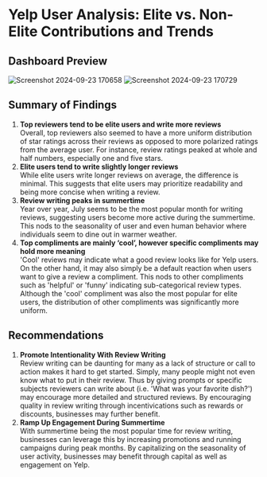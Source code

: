 # Yelp User Analysis: Elite vs. Non-Elite Contributions and Trends

## Dashboard Preview
![Screenshot 2024-09-23 170658](https://github.com/user-attachments/assets/edeee62c-e35e-4156-a60c-524f8ae3f1b0)
![Screenshot 2024-09-23 170729](https://github.com/user-attachments/assets/b251b25c-0777-4a70-a86e-bdbccdffdca4)

## Summary of Findings
1. **Top reviewers tend to be elite users and write more reviews**  
Overall, top reviewers also seemed to have a more uniform distribution of star ratings across their reviews as opposed to more polarized ratings from the average user. For instance, review ratings peaked at whole and half numbers, especially one and five stars.
2. **Elite users tend to write slightly longer reviews**  
While elite users write longer reviews on average, the difference is minimal. This suggests that elite users may prioritize readability and being more concise when writing a review.
3. **Review writing peaks in summertime**  
Year over year, July seems to be the most popular month for writing reviews, suggesting users become more active during the summertime. This nods to the seasonality of user and even human behavior where individuals seem to dine out in warmer weather.
4. **Top compliments are mainly ‘cool’, however specific compliments may hold more meaning**  
'Cool' reviews may indicate what a good review looks like for Yelp users. On the other hand, it may also simply be a default reaction when users want to give a review a compliment. This nods to other compliments such as 'helpful' or 'funny' indicating sub-categorical review types.  
Although the 'cool' compliment was also the most popular for elite users, the distribution of other compliments was significantly more uniform.

## Recommendations
1. **Promote Intentionality With Review Writing**  
Review writing can be daunting for many as a lack of structure or call to action makes it hard to get started. Simply, many people might not even know what to put in their review. Thus by giving prompts or specific subjects reviewers can write about (i.e. 'What was your favorite dish?') may encourage more detailed and structured reviews. By encouraging quality in review writing through incentivications such as rewards or discounts, businesses may further benefit.
2. **Ramp Up Engagement During Summertime**  
With summertime being the most popular time for review writing, businesses can leverage this by increasing promotions and running campaigns during peak months. By capitalizing on the seasonality of user activity, businesses may benefit through capital as well as engagement on Yelp. 
